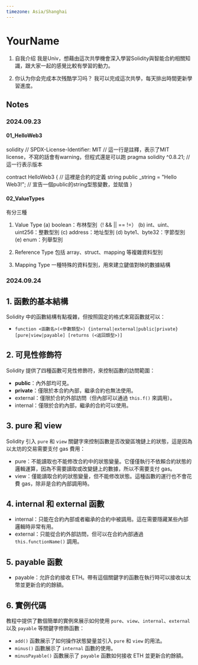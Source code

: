 ```yaml
---
timezone: Asia/Shanghai
---
```


# YourName

1. 自我介绍
我是Univ，想藉由這次共學機會深入學習Solidity與智能合約相關知識，跟大家一起的感覺比較有學習的動力。

2. 你认为你会完成本次残酷学习吗？
我可以完成這次共學，每天排出時間更新學習進度。
   
## Notes

### 2024.09.23

#### 01_HelloWeb3

solidity
// SPDX-License-Identifier: MIT 
// 這一行是註釋，表示了MIT license，不寫的話會有warning，但程式還是可以跑
pragma solidity ^0.8.21; // 這一行表示版本

contract HelloWeb3 { // 這裡是合約的定義
   string public _string = "Hello Web3!"; // 宣告一個public的string型態變數，並賦值
}

#### 02_ValueTypes
有分三種
1. Value Type
(a) boolean：布林型別（! && || == !=）
(b) int、uint、uint256：整數型別
(c) address：地址型別
(d) byte1、byte32：字節型別
(e) enum：列舉型別

2. Reference Type
包括 array、struct、mapping 等複雜資料型別

3. Mapping Type
一種特殊的資料型別，用來建立鍵值對映的數據結構

### 2024.09.24

## 1. 函數的基本結構
Solidity 中的函數結構有點複雜，但按照固定的格式來寫函數就可以：
- `function <函數名>(<參數類型>) {internal|external|public|private} [pure|view|payable] [returns (<返回類型>)]`

## 2. 可見性修飾符
Solidity 提供了四種函數可見性修飾符，來控制函數的訪問範圍：
- **public**：內外部均可見。
- **private**：僅限於本合約內部，繼承合約也無法使用。
- external：僅限於合約外部訪問（但內部可以通過 `this.f()` 來調用）。
- internal：僅限於合約內部，繼承的合約可以使用。

## 3. pure 和 view
Solidity 引入 `pure` 和 `view` 關鍵字來控制函數是否改變區塊鏈上的狀態，這是因為以太坊的交易需要支付 gas 費用：
- pure：不能讀取也不能修改合約中的狀態變量。它僅僅執行不依賴合約狀態的邏輯運算，因為不需要讀取或改變鏈上的數據，所以不需要支付 gas。
- view：僅能讀取合約的狀態變量，但不能修改狀態。這種函數的運行也不會花費 gas，除非是合約內部調用時。

## 4. internal 和 external 函數
- internal：只能在合約內部或者繼承的合約中被調用。這在需要隱藏某些內部邏輯時非常有用。
- external：只能從合約外部訪問，但可以在合約內部通過 `this.functionName()` 調用。

## 5. payable 函數
- payable：允許合約接收 ETH。帶有這個關鍵字的函數在執行時可以接收以太幣並更新合約的餘額。

## 6. 實例代碼
教程中提供了數個簡單的實例來展示如何使用 `pure`、`view`、`internal`、`external` 以及 `payable` 等關鍵字修飾函數：
- `add()` 函數展示了如何操作狀態變量並引入 `pure` 和 `view` 的用法。
- `minus()` 函數展示了 `internal` 函數的使用。
- `minusPayable()` 函數展示了 `payable` 函數如何接收 ETH 並更新合約餘額。

<!-- Content_END -->
